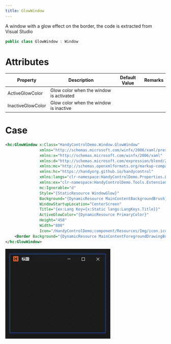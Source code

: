 ```yaml
---
title: GlowWindow
---
```


A window with a glow effect on the border, the code is extracted from Visual Studio

```cs
public class GlowWindow : Window
```

# Attributes
|Property|Description|Default Value|Remarks|
|-|-|-|-|
|ActiveGlowColor|Glow color when the window is activated|||
|InactiveGlowColor|Glow color when the window is inactive||||

# Case

```xml
<hc:GlowWindow x:Class="HandyControlDemo.Window.GlowWindow"
               xmlns="http://schemas.microsoft.com/winfx/2006/xaml/presentation"
               xmlns:x="http://schemas.microsoft.com/winfx/2006/xaml"
               xmlns:d="http://schemas.microsoft.com/expression/blend/2008"
               xmlns:mc="http://schemas.openxmlformats.org/markup-compatibility/2006"
               xmlns:hc="https://handyorg.github.io/handycontrol"
               xmlns:langs="clr-namespace:HandyControlDemo.Properties.Langs"
               xmlns:ex="clr-namespace:HandyControlDemo.Tools.Extension"
               mc:Ignorable="d"
               Style="{StaticResource WindowGlow}"
               Background="{DynamicResource MainContentBackgroundBrush}"
               WindowStartupLocation="CenterScreen"
               Title="{ex:Lang Key={x:Static langs:LangKeys.Title}}"
               ActiveGlowColor="{DynamicResource PrimaryColor}"
               Height="450" 
               Width="800" 
               Icon="/HandyControlDemo;component/Resources/Img/icon.ico">
    <Border Background="{DynamicResource MainContentForegroundDrawingBrush}"/>
</hc:GlowWindow>
```
![GlowWindow](https://raw.githubusercontent.com/HandyOrg/HandyOrgResource/master/HandyControl/Resources/GlowWindow.png)